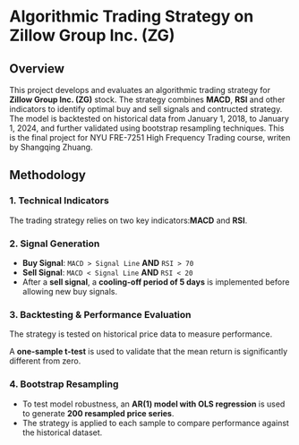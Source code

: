 # Algorithmic Trading Strategy on Zillow Group Inc. (ZG)

## Overview
This project develops and evaluates an algorithmic trading strategy for **Zillow Group Inc. (ZG)** stock. The strategy combines **MACD**, **RSI** and other indicators to identify optimal buy and sell signals and contructed strategy. The model is backtested on historical data from January 1, 2018, to January 1, 2024, and further validated using bootstrap resampling techniques. This is the final project for NYU FRE-7251 High Frequency Trading course, writen by Shangqing Zhuang.

## Methodology

### 1. Technical Indicators
The trading strategy relies on two key indicators:**MACD** and **RSI**.

### 2. Signal Generation
- **Buy Signal**: `MACD > Signal Line` **AND** `RSI > 70`
- **Sell Signal**: `MACD < Signal Line` **AND** `RSI < 20`
- After a **sell signal**, a **cooling-off period of 5 days** is implemented before allowing new buy signals.

### 3. Backtesting & Performance Evaluation
The strategy is tested on historical price data to measure performance.

A **one-sample t-test** is used to validate that the mean return is significantly different from zero.

### 4. Bootstrap Resampling
- To test model robustness, an **AR(1) model with OLS regression** is used to generate **200 resampled price series**.
- The strategy is applied to each sample to compare performance against the historical dataset.
